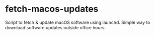 # fetch-macos-updates
Script to fetch &amp; update macOS software using launchd. Simple way to download software updates outside office hours.
